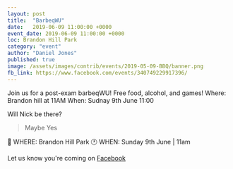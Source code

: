 ```yaml
---
layout: post
title:  "BarbeqWU"
date:   2019-06-09 11:00:00 +0000
event_date: 2019-06-09 11:00:00 +0000
loc: Brandon Hill Park
category: "event"
author: "Daniel Jones"
published: true
image: /assets/images/contrib/events/2019-05-09-BBQ/banner.png
fb_link: https://www.facebook.com/events/340749229917396/
---
```


Join us for a post-exam barbeqWU!
Free food, alcohol, and games!
Where: Brandon hill at 11AM
When: Sudnay 9th June 11:00

Will Nick be there?
> Maybe Yes

📍 WHERE: Brandon Hill Park
🕐 WHEN: Sunday 9th June | 11am

Let us know you're coming on [Facebook](https://www.facebook.com/events/340749229917396/)

